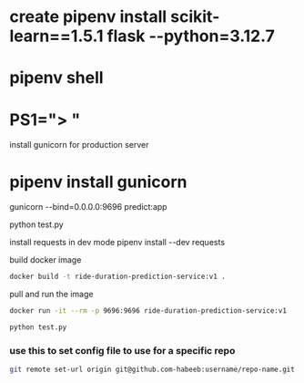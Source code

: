 # create pipenv install scikit-learn==1.5.1 flask --python=3.12.7

# pipenv shell

# PS1="> "

install gunicorn for production server

# pipenv install gunicorn

gunicorn --bind=0.0.0.0:9696 predict:app

python test.py

install requests in dev mode
pipenv install --dev requests

build docker image

```bash
docker build -t ride-duration-prediction-service:v1 .
```

pull and run the image

```bash
docker run -it --rm -p 9696:9696 ride-duration-prediction-service:v1
```

```python
python test.py
```

### use this to set config file to use for a specific repo

```bash
git remote set-url origin git@github.com-habeeb:username/repo-name.git
```

